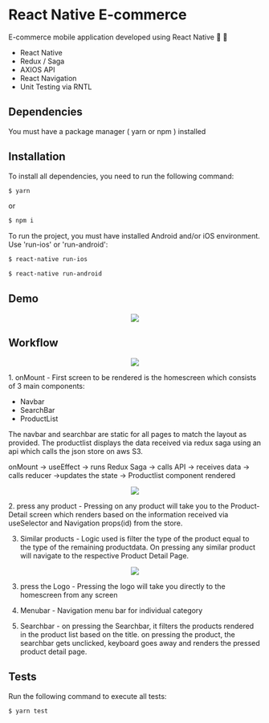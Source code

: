 # React Native E-commerce

E-commerce mobile application developed using React Native :necktie: :tophat:

- React Native
- Redux / Saga
- AXIOS API
- React Navigation
- Unit Testing via RNTL

## Dependencies

You must have a package manager ( yarn or npm ) installed 

## Installation

To install all dependencies, you need to run the following command:

```sh
$ yarn
```
or 

```sh
$ npm i
```

To run the project, you must have installed Android and/or iOS environment. Use 'run-ios' or 'run-android':

```sh
$ react-native run-ios
```

```sh
$ react-native run-android
```

## Demo
<p align="center">
    <img src="https://media.giphy.com/media/KxscsDHNULQWXzmEQ7/giphy.gif">
</p>


## Workflow
<p align="center">
    <img src="https://media.giphy.com/media/KxscsDHNULQWXzmEQ7/giphy.gif">
</p>
1. onMount - First screen to be rendered is the homescreen which consists of 3 main components:

- Navbar
- SearchBar
- ProductList

The navbar and searchbar are static for all pages to match the layout as provided.
The productlist displays the data received via redux saga using an api which calls the json store on aws S3.

onMount -> useEffect -> runs Redux Saga -> calls API -> receives data -> calls reducer ->updates the state -> Productlist component rendered


<p align="center">
    <img src="https://media.giphy.com/media/KxscsDHNULQWXzmEQ7/giphy.gif">
</p>
2. press any product - Pressing on any product will take you to the Product-Detail screen which renders based on the information received via useSelector and Navigation props(id) from the store.
 
3. Similar products - Logic used is filter the type of the product equal to the type of the remaining productdata. On pressing any similar product will navigate to the respective Product Detail Page.

<p align="center">
    <img src="https://media.giphy.com/media/KxscsDHNULQWXzmEQ7/giphy.gif">
</p>

3. press the Logo - Pressing the logo will take you directly to the homescreen from any screen

4. Menubar - Navigation menu bar for individual category

5. Searchbar - on pressing the Searchbar, it filters the products rendered in the product list based on the title. on pressing the product, the searchbar gets unclicked, keyboard goes away and renders the pressed product detail page.

## Tests

Run the following command to execute all tests:

```sh
$ yarn test
```





